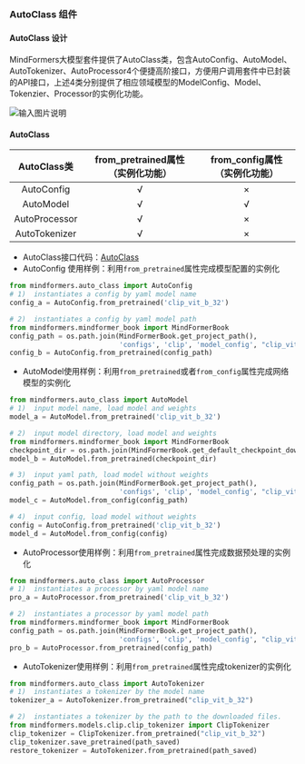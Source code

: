 ### AutoClass 组件

#### AutoClass 设计

MindFormers大模型套件提供了AutoClass类，包含AutoConfig、AutoModel、AutoTokenizer、AutoProcessor4个便捷高阶接口，方便用户调用套件中已封装的API接口，上述4类分别提供了相应领域模型的ModelConfig、Model、Tokenzier、Processor的实例化功能。

![输入图片说明](https://foruda.gitee.com/images/1673434276426093311/70cb1623_9324149.png "image-20230104100951903.png")

#### AutoClass

|  AutoClass类  | from_pretrained属性（实例化功能） | from_config属性（实例化功能） |
| :-----------: | :-------------------------------: | :---------------------------: |
|  AutoConfig   |                 √                 |               ×               |
|   AutoModel   |                 √                 |               √               |
| AutoProcessor |                 √                 |               ×               |
| AutoTokenizer |                 √                 |               ×               |

* AutoClass接口代码：[AutoClass](https://gitee.com/mindspore/mindformers/blob/0.6rc1/mindformers/auto_class.py)
* AutoConfig 使用样例：利用`from_pretrained`属性完成模型配置的实例化

```python
from mindformers.auto_class import AutoConfig
# 1)  instantiates a config by yaml model name
config_a = AutoConfig.from_pretrained('clip_vit_b_32')

# 2)  instantiates a config by yaml model path
from mindformers.mindformer_book import MindFormerBook
config_path = os.path.join(MindFormerBook.get_project_path(),
                           'configs', 'clip', 'model_config', "clip_vit_b_32.yaml")
config_b = AutoConfig.from_pretrained(config_path)
```

* AutoModel使用样例：利用`from_pretrained`或者`from_config`属性完成网络模型的实例化

```python
from mindformers.auto_class import AutoModel
# 1)  input model name, load model and weights
model_a = AutoModel.from_pretrained('clip_vit_b_32')

# 2)  input model directory, load model and weights
from mindformers.mindformer_book import MindFormerBook
checkpoint_dir = os.path.join(MindFormerBook.get_default_checkpoint_download_folder(), 'clip')
model_b = AutoModel.from_pretrained(checkpoint_dir)

# 3)  input yaml path, load model without weights
config_path = os.path.join(MindFormerBook.get_project_path(),
                           'configs', 'clip', 'model_config', "clip_vit_b_32.yaml")
model_c = AutoModel.from_config(config_path)

# 4)  input config, load model without weights
config = AutoConfig.from_pretrained('clip_vit_b_32')
model_d = AutoModel.from_config(config)
```

* AutoProcessor使用样例：利用`from_pretrained`属性完成数据预处理的实例化

```python
from mindformers.auto_class import AutoProcessor
# 1)  instantiates a processor by yaml model name
pro_a = AutoProcessor.from_pretrained('clip_vit_b_32')

# 2)  instantiates a processor by yaml model path
from mindformers.mindformer_book import MindFormerBook
config_path = os.path.join(MindFormerBook.get_project_path(),
                           'configs', 'clip', 'model_config', "clip_vit_b_32.yaml")
pro_b = AutoProcessor.from_pretrained(config_path)
```

* AutoTokenizer使用样例：利用`from_pretrained`属性完成tokenizer的实例化

```python
from mindformers.auto_class import AutoTokenizer
# 1)  instantiates a tokenizer by the model name
tokenizer_a = AutoTokenizer.from_pretrained("clip_vit_b_32")

# 2)  instantiates a tokenizer by the path to the downloaded files.
from mindformers.models.clip.clip_tokenizer import ClipTokenizer
clip_tokenizer = ClipTokenizer.from_pretrained("clip_vit_b_32")
clip_tokenizer.save_pretrained(path_saved)
restore_tokenizer = AutoTokenizer.from_pretrained(path_saved)
```
